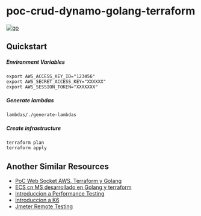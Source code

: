 # poc-crud-dynamo-golang-terraform

[![go](https://img.shields.io/badge/go-v1.14.4-5C4EE5.svg)](https://golang.org/)

## Quickstart

##### Environment Variables

```shell script
export AWS_ACCESS_KEY_ID="123456"
export AWS_SECRET_ACCESS_KEY="XXXXXX"
export AWS_SESSION_TOKEN="XXXXXXX"
```

##### Generate lambdas
```shell script
lambdas/./generate-lambdas
```

##### Create infrastructure
```shell script
terraform plan
terraform apply
```

## Another Similar Resources

- [PoC Web Socket AWS, Terraform y Golang](https://www.youtube.com/playlist?list=PL2gu2Qe_CGFlZnQh2DEAbXSX30DsuOPB5)
- [ECS cn MS desarrollado en Golang y terraform](https://www.youtube.com/playlist?list=PL2gu2Qe_CGFn1pP049P7bXlukz3yk-EEL)
- [Introduccion a Performance Testing](https://www.youtube.com/playlist?list=PL2gu2Qe_CGFkZi0hTHWqq5J00T4gHRsZN)
- [Introduccion a K6](https://www.youtube.com/playlist?list=PL2gu2Qe_CGFmtELbhKS6bJyJNOukP5_AO)
- [Jmeter Remote Testing](https://www.youtube.com/playlist?list=PL2gu2Qe_CGFlBnBBHxFv2-fJOnGGqkWMr)

